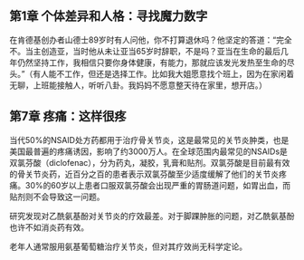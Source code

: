 ## 第1章 个体差异和人格：寻找魔力数字

在肯德基创办者山德士89岁时有人问他，你不打算退休吗？他坚定的答道：“完全不。当主创造亚，当时他从未让亚当65岁时辞职，不是吗？亚当在生命的最后几年仍然坚持工作，我相信只要你身体健康，有能力，那就应该发光发热至生命的尽头。”（有人能不工作，但还是选择工作。比如我大姐愿意找个班上，因为在家闲着无聊，上班能接触人，听听八卦。我妈妈不愿意整天待在家里，想开店。）

## 第7章 疼痛：这样很疼

当代50%的NSAID处方药都用于治疗骨关节炎，这是最常见的关节炎肿类，也是美国最普遍的疼痛诱因，影响了约3000万人。在全球范围内最常见的NSAIDs是双氯芬酸（diclofenac），分为药丸，凝胶，乳膏和贴剂。双氯芬酸是目前最有效的骨关节炎药，近百分之百的患者表示双氯芬酸至少适度缓解了他们的关节炎疼痛。30%的60岁以上患者口服双氯芬酸会出现严重的胃肠道问题，如胃出血，而贴剂则不会导致这一问题。

研究发现对乙酰氨基酚对关节炎的疗效最差。对于脚踝肿胀的问题，对乙酰氨基酚也许不如消炎药有效。

老年人通常服用氨基葡萄糖治疗关节炎，但对其疗效尚无科学定论。